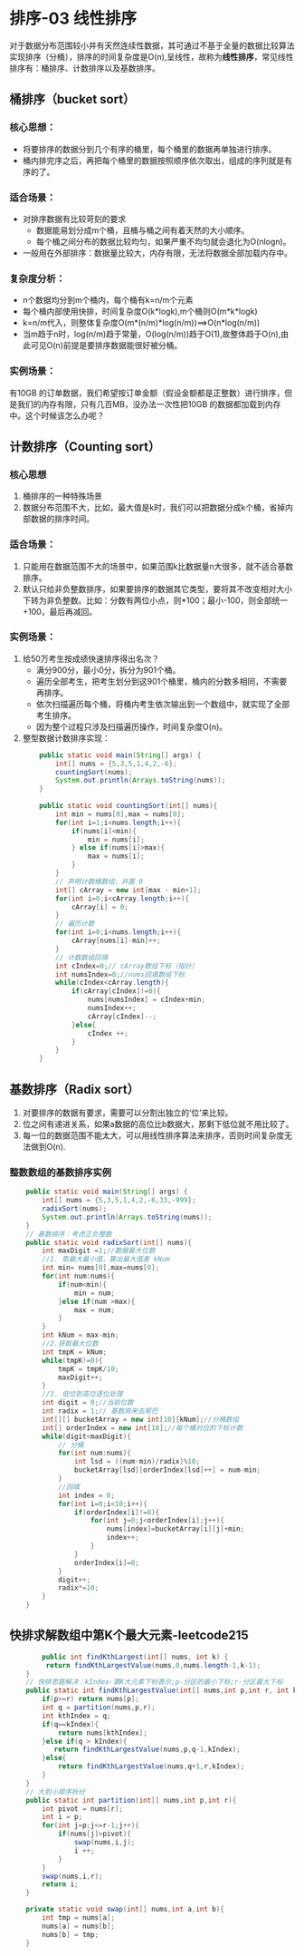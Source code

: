 # 排序-03 线性排序
对于数据分布范围较小并有天然连续性数据，其可通过不基于全量的数据比较算法实现排序（分桶），排序的时间复杂度是O(n),呈线性，故称为**线性排序**，常见线性排序有：桶排序、计数排序以及基数排序。
## 桶排序（bucket sort）
### 核心思想：
+ 将要排序的数据分到几个有序的桶里，每个桶里的数据再单独进行排序。
+ 桶内排完序之后，再把每个桶里的数据按照顺序依次取出，组成的序列就是有序的了。
### 适合场景：
+ 对排序数据有比较苛刻的要求
    - 数据能易划分成m个桶，且桶与桶之间有着天然的大小顺序。
    - 每个桶之间分布的数据比较均匀，如果严重不均匀就会退化为O(nlogn)。
+ 一般用在外部排序：数据量比较大，内存有限，无法将数据全部加载内存中。
### 复杂度分析：
+ n个数据均分到m个桶内，每个桶有k=n/m个元素
+ 每个桶内部使用快排，时间复杂度O(k\*logk),m个桶则O(m\*k\*logk)
+ k=n/m代入，则整体复杂度O(m\*(n/m)\*log(n/m))==>O(n\*log(n/m))
+ 当m趋于n时，log(n/m)趋于常量，O(log(n/m))趋于O(1),故整体趋于O(n),由此可见O(n)前提是要排序数据能很好被分桶。
### 实例场景：
有10GB 的订单数据，我们希望按订单金额（假设金额都是正整数）进行排序，但是我们的内存有限，只有几百MB，没办法一次性把10GB 的数据都加载到内存中。这个时候该怎么办呢？

## 计数排序（Counting sort）
### 核心思想
1. 桶排序的一种特殊场景
2. 数据分布范围不大，比如，最大值是k时，我们可以把数据分成k个桶，省掉内部数据的排序时间。
### 适合场景：
1. 只能用在数据范围不大的场景中，如果范围k比数据量n大很多，就不适合基数排序。
2. 默认只给非负整数排序，如果要排序的数据其它类型，要将其不改变相对大小下转为非负整数。比如：分数有两位小点，则\*100；最小-100，则全部统一+100，最后再减回。
### 实例场景：
1. 给50万考生按成绩快速排序得出名次？
    + 满分900分，最小0分，拆分为901个桶。
    + 遍历全部考生，把考生划分到这901个桶里，桶内的分数多相同，不需要再排序。
    + 依次扫描遍历每个桶，将桶内考生依次输出到一个数组中，就实现了全部考生排序。
    + 因为整个过程只涉及扫描遍历操作，时间复杂度O(n)。
2. 整型数据计数排序实现：
    ```java
        public static void main(String[] args) { 
            int[] nums = {5,3,5,1,4,2,-6}; 
            countingSort(nums);
            System.out.println(Arrays.toString(nums));
        }
        
        public static void countingSort(int[] nums){
            int min = nums[0],max = nums[0];
            for(int i=1;i<nums.length;i++){
                if(nums[i]<min){
                    min = nums[i];
                } else if(nums[i]>max){
                    max = nums[i];
                }
            }
            // 声明计数桶数组，并置 0
            int[] cArray = new int[max - min+1]; 
            for(int i=0;i<cArray.length;i++){
                cArray[i] = 0;
            }
            // 遍历计数
            for(int i=0;i<nums.length;i++){
                cArray[nums[i]-min]++;
            }
            // 计数数组回填
            int cIndex=0;// cArray数组下标（指针）
            int numsIndex=0;//nums回填数组下标
            while(cIndex<cArray.length){
                if(cArray[cIndex]!=0){
                    nums[numsIndex] = cIndex+min;
                    numsIndex++;
                    cArray[cIndex]--;
                }else{
                    cIndex ++;
                }
            } 
        }
    ```

## 基数排序（Radix sort）
1. 对要排序的数据有要求，需要可以分割出独立的‘位’来比较。
2. 位之间有递进关系，如果a数据的高位比b数据大，那剩下低位就不用比较了。
3. 每一位的数据范围不能太大，可以用线性排序算法来排序，否则时间复杂度无法做到O(n).
### 整数数组的基数排序实例
```java
	public static void main(String[] args) { 
		int[] nums = {5,3,5,1,4,2,-6,33,-999}; 
		radixSort(nums);
		System.out.println(Arrays.toString(nums));
	}
	// 基数排序：考虑正负整数
	public static void radixSort(int[] nums){
		int maxDigit =1;//数据最大位数
		//1. 取最大最小值，算出最大值差 kNum
		int min= nums[0],max=nums[0]; 
		for(int num:nums){
			if(num<min){
				min = num;
			}else if(num >max){
				max = num;
			}
		}
		int kNum = max-min;
		//2.获取最大位数 
		int tmpK = kNum;
		while(tmpK!=0){
			tmpK = tmpK/10;
			maxDigit++;
		}
		//3. 低位到高位逐位处理
		int digit = 0;//当前位数
		int radix = 1;// 基数用来去尾巴
		int[][] bucketArray = new int[10][kNum];//分桶数组
		int[] orderIndex = new int[10];//每个桶对应的下标计数
		while(digit<maxDigit){
			// 分桶
			for(int num:nums){
				int lsd = ((num-min)/radix)%10;
				bucketArray[lsd][orderIndex[lsd]++] = num-min; 
			}
			//回填
			int index = 0;
			for(int i=0;i<10;i++){
				if(orderIndex[i]!=0){
					for(int j=0;j<orderIndex[i];j++){
						nums[index]=bucketArray[i][j]+min;
						index++;
					}
				}
				orderIndex[i]=0;
			}
			digit++;
			radix*=10; 
		}  
	}
```
## 快排求解数组中第K个最大元素-leetcode215
```java
        public int findKthLargest(int[] nums, int k) {
         return findKthLargestValue(nums,0,nums.length-1,k-1);
    }
    // 快排思路解决：kIndex-第K大元素下标表示;p-分区的最小下标;r-分区最大下标
    public static int findKthLargestValue(int[] nums,int p,int r, int kIndex) {
        if(p>=r) return nums[p];
        int q = partition(nums,p,r); 
        int kthIndex = q; 
        if(q==kIndex){
            return nums[kthIndex];
        }else if(q > kIndex){
           return findKthLargestValue(nums,p,q-1,kIndex);
        }else{
            return findKthLargestValue(nums,q+1,r,kIndex);
        }
    }
    // 大到小顺序拆分
    public static int partition(int[] nums,int p,int r){
        int pivot = nums[r];
        int i = p;
        for(int j=p;j<=r-1;j++){
            if(nums[j]>pivot){ 
                swap(nums,i,j);
                i ++;
            }
        }
        swap(nums,i,r);
        return i;
    }

    private static void swap(int[] nums,int a,int b){
        int tmp = nums[a];
        nums[a] = nums[b];
        nums[b] = tmp;
    }
```

